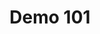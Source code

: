 ---
layout: launcher
title: "Demo 101"
permalink: /launcher/demo101/
demo: "https://ion-book.github.io/demo101/"
repo: "https://github.com/ion-book/demo101"
---